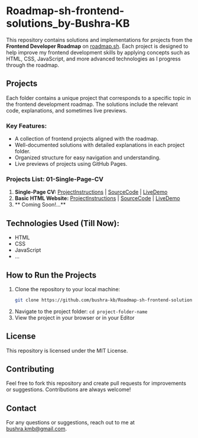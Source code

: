 # Roadmap-sh-frontend-solutions_by-Bushra-KB

This repository contains solutions and implementations for projects from the **Frontend Developer Roadmap** on [roadmap.sh](https://roadmap.sh/frontend/projects). Each project is designed to help improve my frontend development skills by applying concepts such as HTML, CSS, JavaScript, and more advanced technologies as I progress through the roadmap.

## Projects

Each folder contains a unique project that corresponds to a specific topic in the frontend development roadmap. The solutions include the relevant code, explanations, and sometimes live previews.

### Key Features:
- A collection of frontend projects aligned with the roadmap.
- Well-documented solutions with detailed explanations in each project folder.
- Organized structure for easy navigation and understanding.
- Live previews of projects using GitHub Pages.

### Projects List:  01-Single-Page-CV
1. **Single-Page CV:**  [ProjectInstructions](https://roadmap.sh/projects/single-page-cv)   |   [SourceCode](https://github.com/Bushra-KB/Roadmap-sh-frontend-solutions_by-Bushra-KB/tree/main/01-Single-Page-CV)   |   [LiveDemo](https://###)
2. **Basic HTML Website:**  [ProjectInstructions](https://roadmap.sh/projects/basic-html-website)   |   [SourceCode](https://github.com/Bushra-KB/Roadmap-sh-frontend-solutions_by-Bushra-KB/tree/main/02-Basic-html-Website)   |   [LiveDemo](https://###)
3. ** Coming Soon!...**


## Technologies Used (Till Now):
- HTML
- CSS
- JavaScript
- ...

## How to Run the Projects

1. Clone the repository to your local machine:
   ```bash
   git clone https://github.com/bushra-kb/Roadmap-sh-frontend-solutions_by-Bushra-KB.git```
2. Navigate to the project folder:
   ```cd project-folder-name```
3. View the project in your browser or in your Editor

## License
This repository is licensed under the MIT License.

## Contributing
Feel free to fork this repository and create pull requests for improvements or suggestions. Contributions are always welcome!

## Contact
For any questions or suggestions, reach out to me at bushra.kmb@gmail.com.

